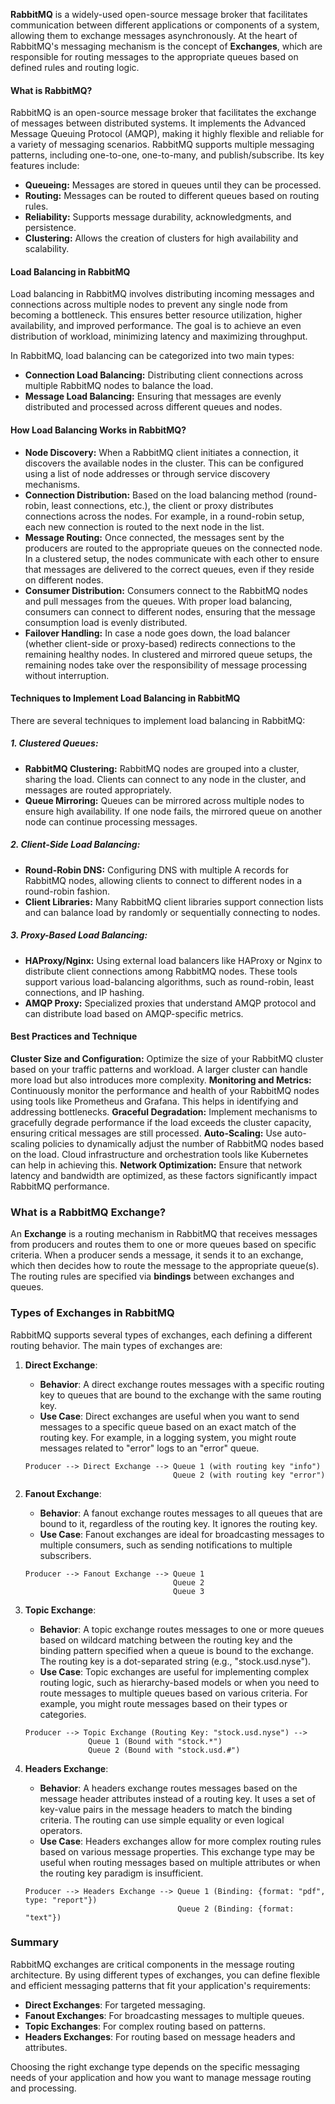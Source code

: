 
**RabbitMQ** is a widely-used open-source message broker that facilitates communication between different applications or components of a system, allowing them to exchange messages asynchronously. At the heart of RabbitMQ's messaging mechanism is the concept of **Exchanges**, which are responsible for routing messages to the appropriate queues based on defined rules and routing logic.

#### What is RabbitMQ?
RabbitMQ is an open-source message broker that facilitates the exchange of messages between distributed systems. It implements the Advanced Message Queuing Protocol (AMQP), making it highly flexible and reliable for a variety of messaging scenarios. RabbitMQ supports multiple messaging patterns, including one-to-one, one-to-many, and publish/subscribe. Its key features include:

- **Queueing:** Messages are stored in queues until they can be processed.
- **Routing:** Messages can be routed to different queues based on routing rules.
- **Reliability:** Supports message durability, acknowledgments, and persistence.
- **Clustering:** Allows the creation of clusters for high availability and scalability.

#### Load Balancing in RabbitMQ
Load balancing in RabbitMQ involves distributing incoming messages and connections across multiple nodes to prevent any single node from becoming a bottleneck. This ensures better resource utilization, higher availability, and improved performance. The goal is to achieve an even distribution of workload, minimizing latency and maximizing throughput.

In RabbitMQ, load balancing can be categorized into two main types:

- **Connection Load Balancing:** Distributing client connections across multiple RabbitMQ nodes to balance the load.
- **Message Load Balancing:** Ensuring that messages are evenly distributed and processed across different queues and nodes.

#### How Load Balancing Works in RabbitMQ?
- **Node Discovery:** When a RabbitMQ client initiates a connection, it discovers the available nodes in the cluster. This can be configured using a list of node addresses or through service discovery mechanisms.
- **Connection Distribution:** Based on the load balancing method (round-robin, least connections, etc.), the client or proxy distributes connections across the nodes. For example, in a round-robin setup, each new connection is routed to the next node in the list.
- **Message Routing:** Once connected, the messages sent by the producers are routed to the appropriate queues on the connected node. In a clustered setup, the nodes communicate with each other to ensure that messages are delivered to the correct queues, even if they reside on different nodes.
- **Consumer Distribution:** Consumers connect to the RabbitMQ nodes and pull messages from the queues. With proper load balancing, consumers can connect to different nodes, ensuring that the message consumption load is evenly distributed.
- **Failover Handling:** In case a node goes down, the load balancer (whether client-side or proxy-based) redirects connections to the remaining healthy nodes. In clustered and mirrored queue setups, the remaining nodes take over the responsibility of message processing without interruption.

#### Techniques to Implement Load Balancing in RabbitMQ
There are several techniques to implement load balancing in RabbitMQ:

##### 1. Clustered Queues:
- **RabbitMQ Clustering:** RabbitMQ nodes are grouped into a cluster, sharing the load. Clients can connect to any node in the cluster, and messages are routed appropriately.
- **Queue Mirroring:** Queues can be mirrored across multiple nodes to ensure high availability. If one node fails, the mirrored queue on another node can continue processing messages.

##### 2. Client-Side Load Balancing:
- **Round-Robin DNS:** Configuring DNS with multiple A records for RabbitMQ nodes, allowing clients to connect to different nodes in a round-robin fashion.
- **Client Libraries:** Many RabbitMQ client libraries support connection lists and can balance load by randomly or sequentially connecting to nodes.

##### 3. Proxy-Based Load Balancing:
- **HAProxy/Nginx:** Using external load balancers like HAProxy or Nginx to distribute client connections among RabbitMQ nodes. These tools support various load-balancing algorithms, such as round-robin, least connections, and IP hashing.
- **AMQP Proxy:** Specialized proxies that understand AMQP protocol and can distribute load based on AMQP-specific metrics.

#### Best Practices and Technique
**Cluster Size and Configuration:** Optimize the size of your RabbitMQ cluster based on your traffic patterns and workload. A larger cluster can handle more load but also introduces more complexity.
**Monitoring and Metrics:** Continuously monitor the performance and health of your RabbitMQ nodes using tools like Prometheus and Grafana. This helps in identifying and addressing bottlenecks.
**Graceful Degradation:** Implement mechanisms to gracefully degrade performance if the load exceeds the cluster capacity, ensuring critical messages are still processed.
**Auto-Scaling:** Use auto-scaling policies to dynamically adjust the number of RabbitMQ nodes based on the load. Cloud infrastructure and orchestration tools like Kubernetes can help in achieving this.
**Network Optimization:** Ensure that network latency and bandwidth are optimized, as these factors significantly impact RabbitMQ performance.

### What is a RabbitMQ Exchange?

An **Exchange** is a routing mechanism in RabbitMQ that receives messages from producers and routes them to one or more queues based on specific criteria. When a producer sends a message, it sends it to an exchange, which then decides how to route the message to the appropriate queue(s). The routing rules are specified via **bindings** between exchanges and queues.

### Types of Exchanges in RabbitMQ

RabbitMQ supports several types of exchanges, each defining a different routing behavior. The main types of exchanges are:

1. **Direct Exchange**:
   - **Behavior**: A direct exchange routes messages with a specific routing key to queues that are bound to the exchange with the same routing key.
   - **Use Case**: Direct exchanges are useful when you want to send messages to a specific queue based on an exact match of the routing key. For example, in a logging system, you might route messages related to "error" logs to an "error" queue.

   ```plaintext
   Producer --> Direct Exchange --> Queue 1 (with routing key "info") 
                                    Queue 2 (with routing key "error")
   ```

2. **Fanout Exchange**:
   - **Behavior**: A fanout exchange routes messages to all queues that are bound to it, regardless of the routing key. It ignores the routing key.
   - **Use Case**: Fanout exchanges are ideal for broadcasting messages to multiple consumers, such as sending notifications to multiple subscribers.

   ```plaintext
   Producer --> Fanout Exchange --> Queue 1
                                    Queue 2
                                    Queue 3
   ```

3. **Topic Exchange**:
   - **Behavior**: A topic exchange routes messages to one or more queues based on wildcard matching between the routing key and the binding pattern specified when a queue is bound to the exchange. The routing key is a dot-separated string (e.g., "stock.usd.nyse").
   - **Use Case**: Topic exchanges are useful for implementing complex routing logic, such as hierarchy-based models or when you need to route messages to multiple queues based on various criteria. For example, you might route messages based on their types or categories.

   ```plaintext
   Producer --> Topic Exchange (Routing Key: "stock.usd.nyse") --> 
                 Queue 1 (Bound with "stock.*") 
                 Queue 2 (Bound with "stock.usd.#")
   ```

4. **Headers Exchange**:
   - **Behavior**: A headers exchange routes messages based on the message header attributes instead of a routing key. It uses a set of key-value pairs in the message headers to match the binding criteria. The routing can use simple equality or even logical operators.
   - **Use Case**: Headers exchanges allow for more complex routing rules based on various message properties. This exchange type may be useful when routing messages based on multiple attributes or when the routing key paradigm is insufficient.

   ```plaintext
   Producer --> Headers Exchange --> Queue 1 (Binding: {format: "pdf", type: "report"})
                                     Queue 2 (Binding: {format: "text"})
   ```

### Summary

RabbitMQ exchanges are critical components in the message routing architecture. By using different types of exchanges, you can define flexible and efficient messaging patterns that fit your application's requirements:

- **Direct Exchanges**: For targeted messaging.
- **Fanout Exchanges**: For broadcasting messages to multiple queues.
- **Topic Exchanges**: For complex routing based on patterns.
- **Headers Exchanges**: For routing based on message headers and attributes.

Choosing the right exchange type depends on the specific messaging needs of your application and how you want to manage message routing and processing.
